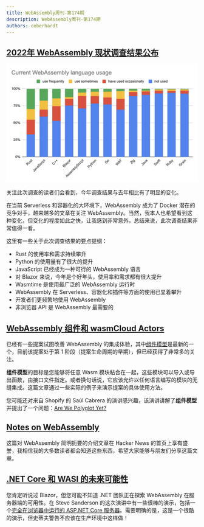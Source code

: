```yaml
---
title: WebAssembly周刊-第174期
description: WebAssembly周刊-第174期
authors: ceberhardt
---
```


## [2022年 WebAssembly 现状调查结果公布](https://blog.scottlogic.com/2022/06/20/state-of-wasm-2022.html)


![survey](./images/174.png)

关注此次调查的读者们会看到，今年调查结果与去年相比有了明显的变化。

在当前 Serverless 和容器化的大环境下，WebAssembly 成为了 Docker 潜在的竞争对手，越来越多的文章在关注 WebAssembly。当然，我本人也希望看到这种变化，但变化的程度如此之快，让我感到非常意外，总结来说，此次调查结果非常值得一看。

这里有一些关于此次调查结果的要点提纲：

- Rust 的使用率和需求持续攀升
- Python 的使用量有了很大的提升
- JavaScript 已经成为一种可行的 WebAssembly 语言
- 对 Blazor 来说，今年是个好年头，使用率和需求都有很大提升
- Wasmtime 是使用最广泛的 WebAssembly 运行时
- WebAssembly 在 Serverless、容器化和插件等方面的使用已显着攀升
- 开发者们更频繁地使用 WebAssembly
- 非浏览器 API 是 WebAssembly 最需要的

## [WebAssembly 组件和 wasmCloud Actors](https://wasmcloud.com/blog/webassembly_components_and_wasmcloud_actors_a_glimpse_of_the_future/)

已经有一些提案试图改善 WebAssembly 的集成体验，其中[组件模型](https://github.com/WebAssembly/component-model)是最新的一个，目前该提案处于第 1 阶段（提案生命周期的早期），但已经获得了非常多的关注。

**组件模型**的目标是您能够将任意 Wasm 模块粘合在一起，这些模块可以导入或导出函数，由接口文件指定。或者换句话说，它应该允许以任何语言编写的模块的无缝集成。这篇文章通过一些实际的例子来演示提案的具体使用方法。

您可能还对来自 Shopify 的 Saúl Cabrera 的演讲感兴趣，该演讲讲解了**组件模型**并提出了一个问题：[Are We Polyglot Yet?](https://www.youtube.com/watch?v=A5xOMlZTWs8)

## [Notes on WebAssembly](http://neugierig.org/software/blog/2022/06/wasm-notes.html)

这篇对 WebAssembly 简明扼要的介绍文章在 Hacker News 的首页上享有盛誉，我相信我的大多数读者都会知道这些东西，希望大家能够与朋友们分享这篇文章。

## [.NET Core 和 WASI 的未来可能性](https://www.youtube.com/watch?v=A0vz_BWxIMc)

您肯定听说过 Blazor，但您可能不知道 .NET 团队正在探索 WebAssembly 在服务器端的可用性。在 Steve Sanderson 的这次演讲中有一些很棒的演示，包括一个[完全在浏览器中运行的 ASP.NET Core 服务器](https://stevesandersonms.github.io/aspnetcore-in-browser/)。需要明确的是，这是一个很酷的演示，但史蒂夫警告不应该在生产环境中这样做！
